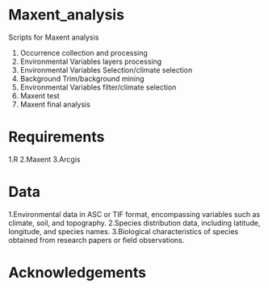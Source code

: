 # Maxent_analysis
Scripts for Maxent analysis

1. Occurrence collection and processing
2. Environmental Variables layers processing
3. Environmental Variables Selection/climate selection
4. Background Trim/background mining
5. Environmental Variables filter/climate selection
6. Maxent test
7. Maxent final analysis

# Requirements
1.R
2.Maxent
3.Arcgis

# Data
1.Environmental data in ASC or TIF format, encompassing variables such as climate, soil, and topography.
2.Species distribution data, including latitude, longitude, and species names.
3.Biological characteristics of species obtained from research papers or field observations.

# Acknowledgements
